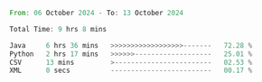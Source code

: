 <!--START_SECTION:waka-->

```rust
From: 06 October 2024 - To: 13 October 2024

Total Time: 9 hrs 8 mins

Java     6 hrs 36 mins   >>>>>>>>>>>>>>>>>>-------   72.28 %
Python   2 hrs 17 mins   >>>>>>-------------------   25.01 %
CSV      13 mins         >------------------------   02.53 %
XML      0 secs          -------------------------   00.17 %
```

<!--END_SECTION:waka-->
